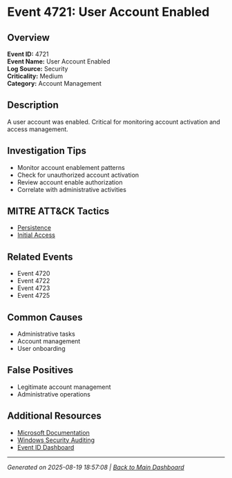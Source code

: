# Event 4721: User Account Enabled

## Overview
**Event ID:** 4721  
**Event Name:** User Account Enabled  
**Log Source:** Security  
**Criticality:** Medium  
**Category:** Account Management  

## Description
A user account was enabled. Critical for monitoring account activation and access management.

## Investigation Tips
- Monitor account enablement patterns
- Check for unauthorized account activation
- Review account enable authorization
- Correlate with administrative activities

## MITRE ATT&CK Tactics
- [Persistence](https://attack.mitre.org/tactics/TA0003/)
- [Initial Access](https://attack.mitre.org/tactics/TA0001/)

## Related Events
- Event 4720
- Event 4722
- Event 4723
- Event 4725

## Common Causes
- Administrative tasks
- Account management
- User onboarding

## False Positives
- Legitimate account management
- Administrative operations

## Additional Resources
- [Microsoft Documentation](https://learn.microsoft.com/en-us/previous-versions/windows/it-pro/windows-10/security/threat-protection/auditing/event-4721)
- [Windows Security Auditing](https://learn.microsoft.com/en-us/windows/security/threat-protection/auditing/audit-events)
- [Event ID Dashboard](../index.html)

---
*Generated on 2025-08-19 18:57:08 | [Back to Main Dashboard](../index.html)*
